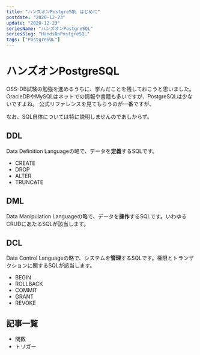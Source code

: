 ```yaml
---
title: "ハンズオンPostgreSQL はじめに"
postdate: "2020-12-23"
update: "2020-12-23"
seriesName: "ハンズオンPostgreSQL"
seriesSlug: "HandsOnPostgreSQL"
tags: ["PostgreSQL"]
---
```


# ハンズオンPostgreSQL

OSS-DB試験の勉強を進めるうちに、学んだことを残しておこうと思いました。
OracleDBやMySQLはネットでの情報や書籍も多いですが、PostgreSQLは少ないですよね。
公式リファレンスを見てもらうのが一番ですが、

なお、SQL自体については特に説明しませんのであしからず。

## DDL

Data Definition Languageの略で、データを**定義**するSQLです。

- CREATE
- DROP
- ALTER
- TRUNCATE


## DML

Data Manipulation Languageの略で、データを**操作**するSQLです。いわゆるCRUDにあたるSQLが該当します。

## DCL

Data Control Languageの略で、システムを**管理**するSQLです。権限とトランザクションに関するSQLが該当します。

- BEGIN
- ROLLBACK
- COMMIT
- GRANT
- REVOKE

## 記事一覧

- 関数
- トリガー
